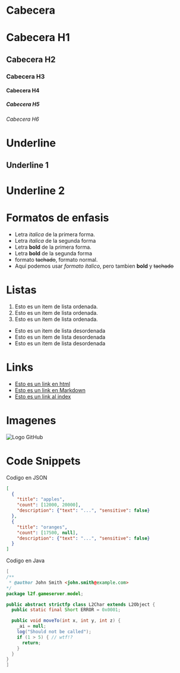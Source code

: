 # Cabecera
# Cabecera H1
## Cabecera H2
### Cabecera H3
#### Cabecera H4
##### Cabecera H5
###### Cabecera H6

# Underline
Underline 1
-------------------
Underline 2
===================

# Formatos de enfasis
- Letra *italica* de la primera forma.
- Letra _italica_ de la segunda forma
- Letra **bold** de la primera forma.
- Letra __bold__ de la segunda forma
- formato ~~tachado~~, formato normal.
- Aquí podemos usar *formato italico*, pero tambien **bold** y ~~tachado~~

# Listas

1. Esto es un item de lista ordenada.
2. Esto es un item de lista ordenada.
3. Esto es un item de lista ordenada.

- Esto es un item de lista desordenada
- Esto es un item de lista desordenada
- Esto es un item de lista desordenada

# Links
- <a href="http://wwww.google.com"> Esto es un link en html</a>
- [Esto es un link en Markdown](http://wwww.google.com)
- [Esto es un link al index](index.html)

# Imagenes
![Logo GitHub](https://1000marcas.net/wp-content/uploads/2020/02/GitHub-logo-1.jpg)

# Code Snippets
Codigo en JSON
```JSON
[
  {
    "title": "apples",
    "count": [12000, 20000],
    "description": {"text": "...", "sensitive": false}
  },
  {
    "title": "oranges",
    "count": [17500, null],
    "description": {"text": "...", "sensitive": false}
  }
]
```

Codigo en Java
```JAVA
[
/**
 * @author John Smith <john.smith@example.com>
*/
package l2f.gameserver.model;

public abstract strictfp class L2Char extends L2Object {
  public static final Short ERROR = 0x0001;

  public void moveTo(int x, int y, int z) {
    _ai = null;
    log("Should not be called");
    if (1 > 5) { // wtf!?
      return;
    }
  }
}
]
```